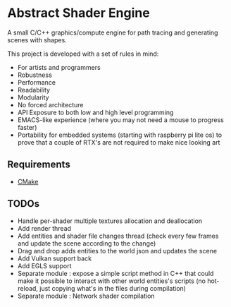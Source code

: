 # Abstract Shader Engine
A small C/C++ graphics/compute engine for path tracing and generating scenes with shapes.

This project is developed with a set of rules in mind:
- For artists and programmers
- Robustness
- Performance
- Readability
- Modularity
- No forced architecture
- API Exposure to both low and high level programming
- EMACS-like experience (where you may not need a mouse to progress faster)
- Portability for embedded systems (starting with raspberry pi lite os) to prove that a couple of RTX's are not required to make nice looking art

## Requirements
- [CMake](https://cmake.org/download/)

## TODOs
- Handle per-shader multiple textures allocation and deallocation
- Add render thread
- Add entities and shader file changes thread (check every few frames and update the scene according to the change)
- Drag and drop adds entities to the world json and updates the scene
- Add Vulkan support back
- Add EGLS support
- Separate module : expose a simple script method in C++ that could make it possible to interact with other world entities's scripts (no hot-reload, just copying what's in the files during compilation)
- Separate module : Network shader compilation